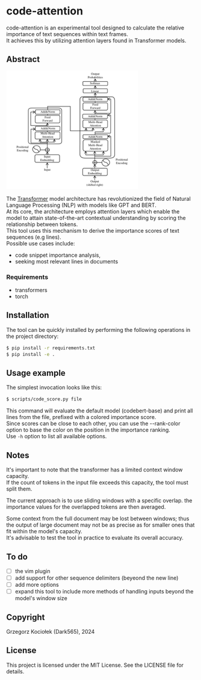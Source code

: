 # code-attention

code-attention is an experimental tool designed to calculate the relative importance of text sequences within text frames.  
It achieves this by utilizing attention layers found in Transformer models.

## Abstract

<img src="assets/transformer-architecture.png" width=350 alt="The transformed architecture"></img>

The [Transformer](https://arxiv.org/pdf/2304.10557) model architecture has revolutionized the field of Natural Language Processing (NLP) with models like GPT and BERT.  
At its core, the architecture employs attention layers which enable the model to attain state-of-the-art contextual understanding by scoring the relationship between tokens.  
This tool uses this mechanism to derive the importance scores of text sequences (e.g lines).  
Possible use cases include:

- code snippet importance analysis,
- seeking most relevant lines in documents

### Requirements

- transformers
- torch

## Installation

The tool can be quickly installed by performing the following operations in the project directory:

```sh
$ pip install -r requirements.txt
$ pip install -e .
```

## Usage example

The simplest invocation looks like this:

```sh
$ scripts/code_score.py file
```

This command will evaluate the default model (codebert-base) and print all lines from the file, prefixed with a colored importance score.    
Since scores can be close to each other, you can use the --rank-color option to base the color on the position in the importance ranking.  
Use `-h` option to list all available options.

## Notes

It's important to note that the transformer has a limited context window capacity.  
If the count of tokens in the input file exceeds this capacity, the tool must split them.  

The current approach is to use sliding windows with a specific overlap. the importance values for the
overlapped tokens are then averaged.

Some context from the full document may be lost between windows; thus the output of large document 
may not be as precise as for smaller ones that fit within the model's capacity.  
It's advisable to test the tool in practice to evaluate its overall accuracy.

## To do

- [ ] the vim plugin
- [ ] add support for other sequence delimiters (beyeond the new line)
- [ ] add more options
- [ ] expand this tool to include more methods of handling inputs beyond the model's window size

## Copyright 

Grzegorz Kociołek (Dark565), 2024

## License

This project is licensed under the MIT License. See the LICENSE file for details.
